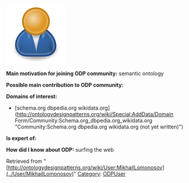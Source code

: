 [![Image:ODPUser.png](../images/a/a6/ODPUser.png)](../Image/ODPUser.png "Image:ODPUser.png")




  





__Main motivation for joining ODP community:__ semantic
ontology


__Possible main contribution to ODP community:__


__Domains of interest:__



* [schema.org dbpedia.org wikidata.org](http://ontologydesignpatterns.org/wiki/Special:AddData/Domain Form/Community:Schema.org_dbpedia.org_wikidata.org "Community:Schema.org dbpedia.org wikidata.org (not yet written)")


__Is expert of:__


  

__How did I know about ODP:__ surfing the web






Retrieved from "[http://ontologydesignpatterns.org/wiki/User:MikhailLomonosov](../User/MikhailLomonosov)"
 [Category](http://ontologydesignpatterns.org/wiki/Special:Categories "Special:Categories"): [ODPUser](../Category/ODPUser "Category:ODPUser")